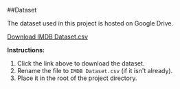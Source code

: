 ##Dataset

The dataset used in this project is hosted on Google Drive.

[Download IMDB Dataset.csv](https://drive.google.com/file/d/1YGdwKp5dQN5Eq3H4GS84h9rQt01htrl8/view?usp=drive_link)

**Instructions:**
1. Click the link above to download the dataset.
2. Rename the file to `IMDB Dataset.csv` (if it isn't already).
3. Place it in the root of the project directory.